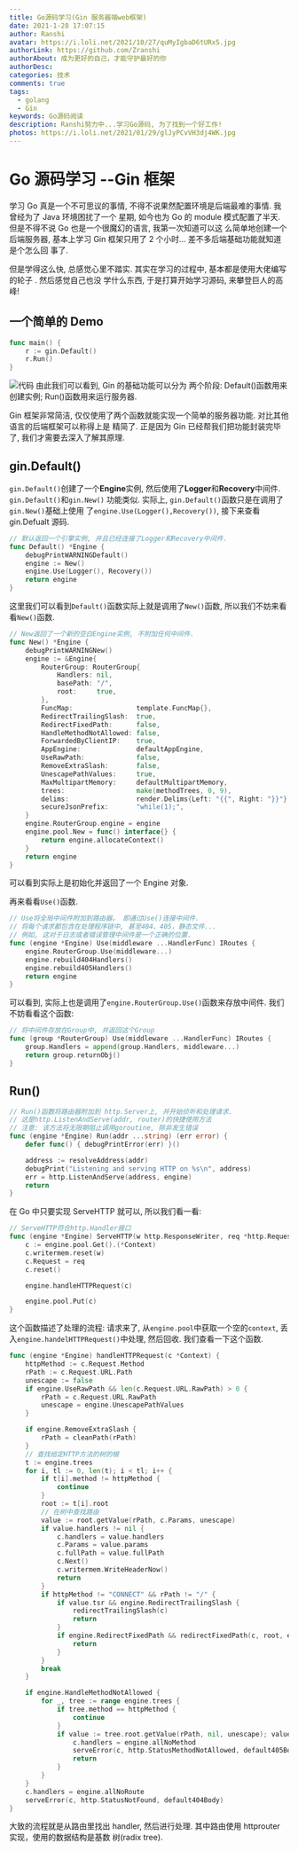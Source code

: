 ```yaml
---
title: Go源码学习(Gin 服务器端web框架)
date: 2021-1-28 17:07:15
author: Ranshi
avatar: https://i.loli.net/2021/10/27/quMyIgbaD6tURx5.jpg
authorLink: https://github.com/Zranshi
authorAbout: 成为更好的自己，才能守护最好的你
authorDesc:
categories: 技术
comments: true
tags:
  - golang
  - Gin
keywords: Go源码阅读
description: Ranshi努力中...学习Go源码, 为了找到一个好工作!
photos: https://i.loli.net/2021/01/29/glJyPCvVH3dj4WK.jpg
---
```


# Go 源码学习 --Gin 框架

学习 Go 真是一个不可思议的事情, 不得不说果然配置环境是后端最难的事情. 我曾经为了 Java 环境困扰了一个
星期, 如今也为 Go 的 module 模式配置了半天. 但是不得不说 Go 也是一个很魔幻的语言, 我第一次知道可以这
么简单地创建一个后端服务器, 基本上学习 Gin 框架只用了 2 个小时... 差不多后端基础功能就知道是个怎么回
事了.

但是学得这么快, 总感觉心里不踏实. 其实在学习的过程中, 基本都是使用大佬编写的轮子 . 然后感觉自己也没
学什么东西, 于是打算开始学习源码, 来攀登巨人的高峰!

## 一个简单的 Demo

```go
func main() {
	r := gin.Default()
	r.Run()
}
```

![代码](https://i.loli.net/2021/01/29/tW4qXoFBja68xsR.png) 由此我们可以看到, Gin 的基础功能可以分为
两个阶段: Default()函数用来创建实例; Run()函数用来运行服务器.

Gin 框架非常简洁, 仅仅使用了两个函数就能实现一个简单的服务器功能. 对比其他语言的后端框架可以称得上是
精简了. 正是因为 Gin 已经帮我们把功能封装完毕了, 我们才需要去深入了解其原理.

## gin.Default()

`gin.Default()`创建了一个**Engine**实例, 然后使用了**Logger**和**Recovery**中间件.
`gin.Default()`和`gin.New()` 功能类似. 实际上, `gin.Default()`函数只是在调用了`gin.New()`基础上使用
了`engine.Use(Logger(),Recovery())`, 接下来查看 gin.Defualt 源码.

```go
// 默认返回一个引擎实例, 并且已经连接了Logger和Recovery中间件.
func Default() *Engine {
	debugPrintWARNINGDefault()
	engine := New()
	engine.Use(Logger(), Recovery())
	return engine
}
```

这里我们可以看到`Default()`函数实际上就是调用了`New()`函数, 所以我们不妨来看看`New()`函数.

```go
// New返回了一个新的空白Engine实例, 不附加任何中间件.
func New() *Engine {
	debugPrintWARNINGNew()
	engine := &Engine{
		RouterGroup: RouterGroup{
			Handlers: nil,
			basePath: "/",
			root:     true,
		},
		FuncMap:                template.FuncMap{},
		RedirectTrailingSlash:  true,
		RedirectFixedPath:      false,
		HandleMethodNotAllowed: false,
		ForwardedByClientIP:    true,
		AppEngine:              defaultAppEngine,
		UseRawPath:             false,
		RemoveExtraSlash:       false,
		UnescapePathValues:     true,
		MaxMultipartMemory:     defaultMultipartMemory,
		trees:                  make(methodTrees, 0, 9),
		delims:                 render.Delims{Left: "{{", Right: "}}"},
		secureJsonPrefix:       "while(1);",
	}
	engine.RouterGroup.engine = engine
	engine.pool.New = func() interface{} {
		return engine.allocateContext()
	}
	return engine
}
```

可以看到实际上是初始化并返回了一个 Engine 对象.

再来看看`Use()`函数.

```go
// Use将全局中间件附加到路由器。 即通过Use()连接中间件.
// 将每个请求都包含在处理程序链中, 甚至404、405，静态文件...
// 例如, 这对于日志或者错误管理中间件是一个正确的位置.
func (engine *Engine) Use(middleware ...HandlerFunc) IRoutes {
	engine.RouterGroup.Use(middleware...)
	engine.rebuild404Handlers()
	engine.rebuild405Handlers()
	return engine
}
```

可以看到, 实际上也是调用了`engine.RouterGroup.Use()`函数来存放中间件. 我们不妨看看这个函数:

```go
// 将中间件存放在Group中, 并返回这个Group
func (group *RouterGroup) Use(middleware ...HandlerFunc) IRoutes {
	group.Handlers = append(group.Handlers, middleware...)
	return group.returnObj()
}
```

## Run()

```go
// Run()函数将路由器附加到 http.Server上, 并开始侦听和处理请求.
// 这是http.ListenAndServe(addr, router)的快捷使用方法
// 注意: 该方法将无限期阻止调用goroutine, 除非发生错误
func (engine *Engine) Run(addr ...string) (err error) {
	defer func() { debugPrintError(err) }()

	address := resolveAddress(addr)
	debugPrint("Listening and serving HTTP on %s\n", address)
	err = http.ListenAndServe(address, engine)
	return
}
```

在 Go 中只要实现 ServeHTTP 就可以, 所以我们看一看:

```go
// ServeHTTP符合http.Handler接口
func (engine *Engine) ServeHTTP(w http.ResponseWriter, req *http.Request) {
	c := engine.pool.Get().(*Context)
	c.writermem.reset(w)
	c.Request = req
	c.reset()

	engine.handleHTTPRequest(c)

	engine.pool.Put(c)
}
```

这个函数描述了处理的流程: 请求来了, 从`engine.pool`中获取一个空的`context`, 丢
入`engine.handelHTTPRequest()`中处理, 然后回收. 我们查看一下这个函数.

```go
func (engine *Engine) handleHTTPRequest(c *Context) {
	httpMethod := c.Request.Method
	rPath := c.Request.URL.Path
	unescape := false
	if engine.UseRawPath && len(c.Request.URL.RawPath) > 0 {
		rPath = c.Request.URL.RawPath
		unescape = engine.UnescapePathValues
	}

	if engine.RemoveExtraSlash {
		rPath = cleanPath(rPath)
	}
	// 查找给定HTTP方法的树的根
	t := engine.trees
	for i, tl := 0, len(t); i < tl; i++ {
		if t[i].method != httpMethod {
			continue
		}
		root := t[i].root
		// 在树中查找路由
		value := root.getValue(rPath, c.Params, unescape)
		if value.handlers != nil {
			c.handlers = value.handlers
			c.Params = value.params
			c.fullPath = value.fullPath
			c.Next()
			c.writermem.WriteHeaderNow()
			return
		}
		if httpMethod != "CONNECT" && rPath != "/" {
			if value.tsr && engine.RedirectTrailingSlash {
				redirectTrailingSlash(c)
				return
			}
			if engine.RedirectFixedPath && redirectFixedPath(c, root, engine.RedirectFixedPath) {
				return
			}
		}
		break
	}

	if engine.HandleMethodNotAllowed {
		for _, tree := range engine.trees {
			if tree.method == httpMethod {
				continue
			}
			if value := tree.root.getValue(rPath, nil, unescape); value.handlers != nil {
				c.handlers = engine.allNoMethod
				serveError(c, http.StatusMethodNotAllowed, default405Body)
				return
			}
		}
	}
	c.handlers = engine.allNoRoute
	serveError(c, http.StatusNotFound, default404Body)
}
```

大致的流程就是从路由里找出 handler, 然后进行处理. 其中路由使用 httprouter 实现，使用的数据结构是基数
树(radix tree).
